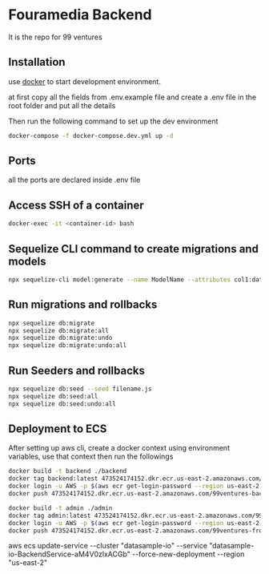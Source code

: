 # Fouramedia Backend

It is the repo for 99 ventures

## Installation

use [docker](https://docs.docker.com/engine/install/) to start development environment.

at first copy all the fields from .env.example file and create a .env file in the root folder and put all the details

Then run the following command to set up the dev environment

```bash
docker-compose -f docker-compose.dev.yml up -d
```

## Ports
all the ports are declared inside .env file

## Access SSH of a container
```bash
docker-exec -it <container-id> bash
```
## Sequelize CLI command to create migrations and models
```bash
npx sequelize-cli model:generate --name ModelName --attributes col1:datatype,col2:datatype, ...
```
## Run migrations and rollbacks
```bash
npx sequelize db:migrate
npx sequelize db:migrate:all
npx sequelize db:migrate:undo
npx sequelize db:migrate:undo:all
```

## Run Seeders and rollbacks
```bash
npx sequelize db:seed --seed filename.js
npx sequelize db:seed:all
npx sequelize db:seed:undo:all
```

## Deployment to ECS
After setting up aws cli, create a docker context using environment variables, use that context then run the followings
```bash
docker build -t backend ./backend
docker tag backend:latest 473524174152.dkr.ecr.us-east-2.amazonaws.com/99ventures-backend-stg:latest
docker login -u AWS -p $(aws ecr get-login-password --region us-east-2) 473524174152.dkr.ecr.us-east-2.amazonaws.com/99ventures-backend-stg:latest
docker push 473524174152.dkr.ecr.us-east-2.amazonaws.com/99ventures-backend-stg:latest

docker build -t admin ./admin
docker tag admin:latest 473524174152.dkr.ecr.us-east-2.amazonaws.com/99ventures-frontend-stg:latest
docker login -u AWS -p $(aws ecr get-login-password --region us-east-2) 473524174152.dkr.ecr.us-east-2.amazonaws.com/99ventures-frontend-stg:latest
docker push 473524174152.dkr.ecr.us-east-2.amazonaws.com/99ventures-frontend-stg
```

aws ecs update-service --cluster "datasample-io" --service "datasample-io-BackendService-aM4V0zlxACGb" --force-new-deployment --region "us-east-2"
